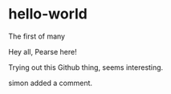 # hello-world
The first of many

Hey all, Pearse here! 

Trying out this Github thing, seems interesting.

simon added a comment.
